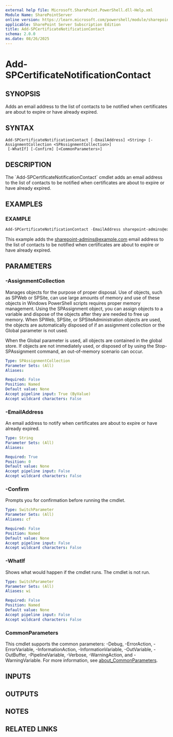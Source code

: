```yaml
---
external help file: Microsoft.SharePoint.PowerShell.dll-Help.xml
Module Name: SharePointServer
online version: https://learn.microsoft.com/powershell/module/sharepoint-server/add-spcertificatenotificationcontact
applicable: SharePoint Server Subscription Edition
title: Add-SPCertificateNotificationContact
schema: 2.0.0
ms.date: 08/26/2025
---
```


# Add-SPCertificateNotificationContact

## SYNOPSIS
Adds an email address to the list of contacts to be notified when certificates are about to expire or have already expired.

## SYNTAX

```
Add-SPCertificateNotificationContact [-EmailAddress] <String> [-AssignmentCollection <SPAssignmentCollection>]
 [-WhatIf] [-Confirm] [<CommonParameters>]
```

## DESCRIPTION
The \`Add-SPCertificateNotificationContact\` cmdlet adds an email address to the list of contacts to be notified when certificates are about to expire or have already expired.

## EXAMPLES

### EXAMPLE
```powershell
Add-SPCertificateNotificationContact -EmailAddress sharepoint-admins@example.com
```

This example adds the sharepoint-admins@example.com email address to the list of contacts to be notified when certificates are about to expire or have already expired.

## PARAMETERS

### -AssignmentCollection
Manages objects for the purpose of proper disposal.
Use of objects, such as SPWeb or SPSite, can use large amounts of memory and use of these objects in Windows PowerShell scripts requires proper memory management.
Using the SPAssignment object, you can assign objects to a variable and dispose of the objects after they are needed to free up memory.
When SPWeb, SPSite, or SPSiteAdministration objects are used, the objects are automatically disposed of if an assignment collection or the Global parameter is not used.

When the Global parameter is used, all objects are contained in the global store.
If objects are not immediately used, or disposed of by using the Stop-SPAssignment command, an out-of-memory scenario can occur.

```yaml
Type: SPAssignmentCollection
Parameter Sets: (All)
Aliases:

Required: False
Position: Named
Default value: None
Accept pipeline input: True (ByValue)
Accept wildcard characters: False
```

### -EmailAddress
An email address to notify when certificates are about to expire or have already expired.

```yaml
Type: String
Parameter Sets: (All)
Aliases:

Required: True
Position: 0
Default value: None
Accept pipeline input: False
Accept wildcard characters: False
```

### -Confirm
Prompts you for confirmation before running the cmdlet.

```yaml
Type: SwitchParameter
Parameter Sets: (All)
Aliases: cf

Required: False
Position: Named
Default value: None
Accept pipeline input: False
Accept wildcard characters: False
```

### -WhatIf
Shows what would happen if the cmdlet runs.
The cmdlet is not run.

```yaml
Type: SwitchParameter
Parameter Sets: (All)
Aliases: wi

Required: False
Position: Named
Default value: None
Accept pipeline input: False
Accept wildcard characters: False
```

### CommonParameters
This cmdlet supports the common parameters: -Debug, -ErrorAction, -ErrorVariable, -InformationAction, -InformationVariable, -OutVariable, -OutBuffer, -PipelineVariable, -Verbose, -WarningAction, and -WarningVariable. For more information, see [about_CommonParameters](https://go.microsoft.com/fwlink/?LinkID=113216).

## INPUTS

## OUTPUTS

## NOTES

## RELATED LINKS
